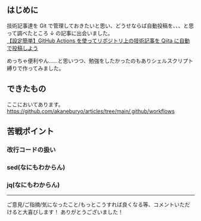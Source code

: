 <!-- title="GithubActionsからQiitaに自動投稿するスクリプトを作った" tag="Bash,ShellScript,GitHubActions" private=""true" private="true" -->

## はじめに

技術記事達を Git で管理しておきたいと思い、どうせならば自動投稿を、、、と思って調べたところ ↓ の記事に出会いました。  
[【設定簡単】GitHub Actions を使ってリポジトリ上の技術記事を Qiita に自動で投稿しよう](https://zenn.dev/noraworld/articles/github-to-qiita-by-github-actions)

めっちゃ便利やん……と思いつつ、勉強をしたかったのもありシェルスクリプト縛りで作ってみました。

## できたもの

ここにおいてあります。  
https://github.com/akaneburyo/articles/tree/main/.github/workflows

## 苦戦ポイント

### 改行コードの扱い

### sed(なにもわからん)

### jq(なにもわからん)

---

ご意見/ご指摘/気になったこと/もっとこうすれば良くなる等、コメントいただけると大喜びします！
ありがとうございました！
